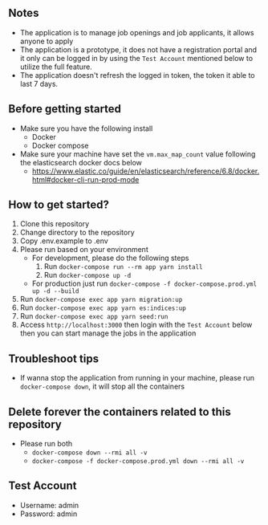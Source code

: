 ## Notes
- The application is to manage job openings and job applicants, it allows anyone to apply
- The application is a prototype, it does not have a registration portal and it only can be logged in by using the `Test Account` mentioned below to utilize the full feature.
- The application doesn't refresh the logged in token, the token it able to last 7 days.
## Before getting started
- Make sure you have the following install
    - Docker
    - Docker compose
- Make sure your machine have set the `vm.max_map_count` value following the elasticsearch docker docs below
    - https://www.elastic.co/guide/en/elasticsearch/reference/6.8/docker.html#docker-cli-run-prod-mode
## How to get started?
1. Clone this repository
2. Change directory to the repository
3. Copy .env.example to .env
4. Please run based on your environment
    - For development, please do the following steps
        1. Run `docker-compose run --rm app yarn install`
        2. Run `docker-compose up -d`
    - For production just run `docker-compose -f docker-compose.prod.yml up -d --build`
5. Run `docker-compose exec app yarn migration:up`
6. Run `docker-compose exec app yarn es:indices:up`
7. Run `docker-compose exec app yarn seed:run`
8. Access `http://localhost:3000` then login with the `Test Account` below then you can start manage the jobs in the application

## Troubleshoot tips
- If wanna stop the application from running in your machine, please run `docker-compose down`, it will stop all the containers

## Delete forever the containers related to this repository
- Please run both
    - `docker-compose down --rmi all -v`
    - `docker-compose -f docker-compose.prod.yml down --rmi all -v`

## Test Account
- Username: admin
- Password: admin
